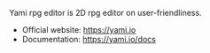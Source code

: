 Yami rpg editor is 2D rpg editor on user-friendliness.

 - Official website: https://yami.io
 - Documentation:  https://yami.io/docs
